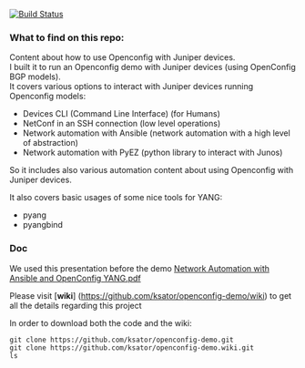 [![Build Status](https://travis-ci.org/ksator/openconfig-demo-in-ams.svg?branch=master)](https://travis-ci.org/ksator/openconfig-demo-in-ams)

### What to find on this repo:   
Content about how to use Openconfig with Juniper devices.   
I built it to run an Openconfig demo with Juniper devices (using OpenConfig BGP models).    
It covers various options to interact with Juniper devices running Openconfig models:     
- Devices CLI (Command Line Interface) (for Humans)  
- NetConf in an SSH connection (low level operations)  
- Network automation with Ansible (network automation with a high level of abstraction)   
- Network automation with PyEZ (python library to interact with Junos)   

So it includes also various automation content about using Openconfig with Juniper devices.  
  
It also covers basic usages of some nice tools for YANG:  
- pyang  
- pyangbind    

### Doc
We used this presentation before the demo [Network Automation with Ansible and OpenConfig YANG.pdf](https://github.com/ksator/openconfig-demo/blob/master/Network%20Automation%20with%20Ansible%20and%20OpenConfig%20YANG.pdf)

Please visit [**wiki**] (https://github.com/ksator/openconfig-demo/wiki) to get all the details regarding this project

In order to download both the code and the wiki:  
```
git clone https://github.com/ksator/openconfig-demo.git
git clone https://github.com/ksator/openconfig-demo.wiki.git
ls
```


